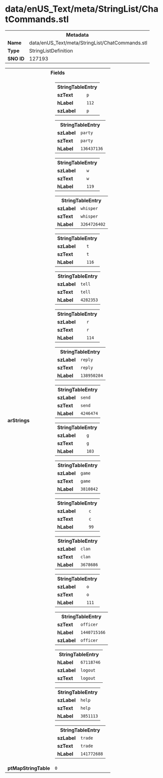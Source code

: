 <h1>data/enUS_Text/meta/StringList/ChatCommands.stl</h1><table><tr><th colspan="100%">Metadata</th></tr><tr><td><b>Name</b></td><td>data/enUS_Text/meta/StringList/ChatCommands.stl</td></tr><tr><td><b>Type</b></td><td>StringListDefinition</td></tr><tr><td><b>SNO ID</b></td><td>127193</td></tr></table>

<table><tr><th colspan="100%">Fields</th></tr><tr><td><b>arStrings</b></td><td><table><tr><th colspan="100%">StringTableEntry</th></tr><tr><td><b>szText</b></td><td><code>p</code></td></tr><tr><td><b>hLabel</b></td><td><code>112</code></td></tr><tr><td><b>szLabel</b></td><td><code>p</code></td></tr></table>


<table><tr><th colspan="100%">StringTableEntry</th></tr><tr><td><b>szLabel</b></td><td><code>party</code></td></tr><tr><td><b>szText</b></td><td><code>party</code></td></tr><tr><td><b>hLabel</b></td><td><code>136437136</code></td></tr></table>


<table><tr><th colspan="100%">StringTableEntry</th></tr><tr><td><b>szLabel</b></td><td><code>w</code></td></tr><tr><td><b>szText</b></td><td><code>w</code></td></tr><tr><td><b>hLabel</b></td><td><code>119</code></td></tr></table>


<table><tr><th colspan="100%">StringTableEntry</th></tr><tr><td><b>szLabel</b></td><td><code>whisper</code></td></tr><tr><td><b>szText</b></td><td><code>whisper</code></td></tr><tr><td><b>hLabel</b></td><td><code>3264726402</code></td></tr></table>


<table><tr><th colspan="100%">StringTableEntry</th></tr><tr><td><b>szLabel</b></td><td><code>t</code></td></tr><tr><td><b>szText</b></td><td><code>t</code></td></tr><tr><td><b>hLabel</b></td><td><code>116</code></td></tr></table>


<table><tr><th colspan="100%">StringTableEntry</th></tr><tr><td><b>szLabel</b></td><td><code>tell</code></td></tr><tr><td><b>szText</b></td><td><code>tell</code></td></tr><tr><td><b>hLabel</b></td><td><code>4282353</code></td></tr></table>


<table><tr><th colspan="100%">StringTableEntry</th></tr><tr><td><b>szLabel</b></td><td><code>r</code></td></tr><tr><td><b>szText</b></td><td><code>r</code></td></tr><tr><td><b>hLabel</b></td><td><code>114</code></td></tr></table>


<table><tr><th colspan="100%">StringTableEntry</th></tr><tr><td><b>szLabel</b></td><td><code>reply</code></td></tr><tr><td><b>szText</b></td><td><code>reply</code></td></tr><tr><td><b>hLabel</b></td><td><code>138950284</code></td></tr></table>


<table><tr><th colspan="100%">StringTableEntry</th></tr><tr><td><b>szLabel</b></td><td><code>send</code></td></tr><tr><td><b>szText</b></td><td><code>send</code></td></tr><tr><td><b>hLabel</b></td><td><code>4246474</code></td></tr></table>


<table><tr><th colspan="100%">StringTableEntry</th></tr><tr><td><b>szLabel</b></td><td><code>g</code></td></tr><tr><td><b>szText</b></td><td><code>g</code></td></tr><tr><td><b>hLabel</b></td><td><code>103</code></td></tr></table>


<table><tr><th colspan="100%">StringTableEntry</th></tr><tr><td><b>szLabel</b></td><td><code>game</code></td></tr><tr><td><b>szText</b></td><td><code>game</code></td></tr><tr><td><b>hLabel</b></td><td><code>3810842</code></td></tr></table>


<table><tr><th colspan="100%">StringTableEntry</th></tr><tr><td><b>szLabel</b></td><td><code>c</code></td></tr><tr><td><b>szText</b></td><td><code>c</code></td></tr><tr><td><b>hLabel</b></td><td><code>99</code></td></tr></table>


<table><tr><th colspan="100%">StringTableEntry</th></tr><tr><td><b>szLabel</b></td><td><code>clan</code></td></tr><tr><td><b>szText</b></td><td><code>clan</code></td></tr><tr><td><b>hLabel</b></td><td><code>3678686</code></td></tr></table>


<table><tr><th colspan="100%">StringTableEntry</th></tr><tr><td><b>szLabel</b></td><td><code>o</code></td></tr><tr><td><b>szText</b></td><td><code>o</code></td></tr><tr><td><b>hLabel</b></td><td><code>111</code></td></tr></table>


<table><tr><th colspan="100%">StringTableEntry</th></tr><tr><td><b>szText</b></td><td><code>officer</code></td></tr><tr><td><b>hLabel</b></td><td><code>1440715166</code></td></tr><tr><td><b>szLabel</b></td><td><code>officer</code></td></tr></table>


<table><tr><th colspan="100%">StringTableEntry</th></tr><tr><td><b>hLabel</b></td><td><code>67118746</code></td></tr><tr><td><b>szLabel</b></td><td><code>logout</code></td></tr><tr><td><b>szText</b></td><td><code>logout</code></td></tr></table>


<table><tr><th colspan="100%">StringTableEntry</th></tr><tr><td><b>szLabel</b></td><td><code>help</code></td></tr><tr><td><b>szText</b></td><td><code>help</code></td></tr><tr><td><b>hLabel</b></td><td><code>3851113</code></td></tr></table>


<table><tr><th colspan="100%">StringTableEntry</th></tr><tr><td><b>szLabel</b></td><td><code>trade</code></td></tr><tr><td><b>szText</b></td><td><code>trade</code></td></tr><tr><td><b>hLabel</b></td><td><code>141772688</code></td></tr></table>


</td></tr><tr><td><b>ptMapStringTable</b></td><td><code>0</code></td></tr></table>

